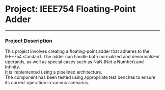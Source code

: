 # Project: IEEE754 Floating-Point Adder

---

### Project Description

This project involves creating a floating-point adder that adheres to the IEEE754 standard. The adder can handle both normalized and denormalized operands, as well as special cases such as NaN (Not a Number) and Infinity.  
It is implemented using a pipelined architecture.  
The component has been tested using appropriate test benches to ensure its correct operation in various scenarios.
